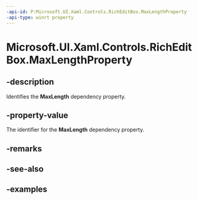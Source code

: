 ```yaml
---
-api-id: P:Microsoft.UI.Xaml.Controls.RichEditBox.MaxLengthProperty
-api-type: winrt property
---
```


<!-- Property syntax.
public DependencyProperty MaxLengthProperty { get; }
-->

# Microsoft.UI.Xaml.Controls.RichEditBox.MaxLengthProperty

## -description
Identifies the **MaxLength** dependency property.

## -property-value
The identifier for the **MaxLength** dependency property.

## -remarks

## -see-also

## -examples

